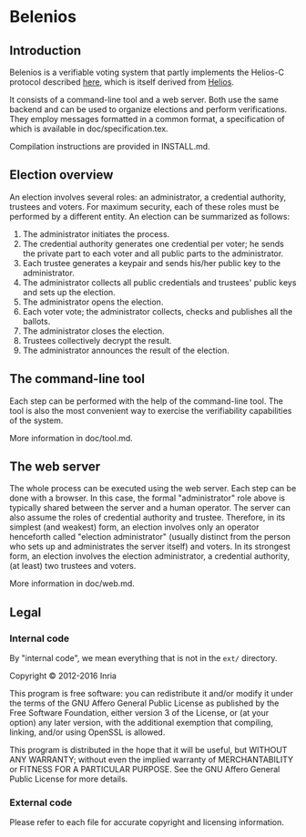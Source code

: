 Belenios
========


Introduction
------------

Belenios is a verifiable voting system that partly implements the
Helios-C protocol described [here](http://eprint.iacr.org/2013/177),
which is itself derived from [Helios](http://vote.heliosvoting.org).

It consists of a command-line tool and a web server. Both use the same
backend and can be used to organize elections and perform
verifications. They employ messages formatted in a common format, a
specification of which is available in doc/specification.tex.

Compilation instructions are provided in INSTALL.md.


Election overview
-----------------

An election involves several roles: an administrator, a credential
authority, trustees and voters. For maximum security, each of these
roles must be performed by a different entity. An election can be
summarized as follows:

 1. The administrator initiates the process.
 2. The credential authority generates one credential per voter; he
    sends the private part to each voter and all public parts to
    the administrator.
 3. Each trustee generates a keypair and sends his/her public key to
    the administrator.
 4. The administrator collects all public credentials and trustees'
    public keys and sets up the election.
 5. The administrator opens the election.
 6. Each voter vote; the administrator collects, checks and publishes
    all the ballots.
 7. The administrator closes the election.
 8. Trustees collectively decrypt the result.
 9. The administrator announces the result of the election.


The command-line tool
---------------------

Each step can be performed with the help of the command-line tool. The
tool is also the most convenient way to exercise the verifiability
capabilities of the system.

More information in doc/tool.md.


The web server
--------------

The whole process can be executed using the web server. Each step can
be done with a browser. In this case, the formal "administrator" role
above is typically shared between the server and a human operator. The
server can also assume the roles of credential authority and
trustee. Therefore, in its simplest (and weakest) form, an election
involves only an operator henceforth called "election administrator"
(usually distinct from the person who sets up and administrates the
server itself) and voters. In its strongest form, an election involves
the election administrator, a credential authority, (at least) two
trustees and voters.

More information in doc/web.md.


Legal
-----

### Internal code

By "internal code", we mean everything that is not in the `ext/`
directory.

Copyright © 2012-2016 Inria

This program is free software: you can redistribute it and/or modify
it under the terms of the GNU Affero General Public License as
published by the Free Software Foundation, either version 3 of the
License, or (at your option) any later version, with the additional
exemption that compiling, linking, and/or using OpenSSL is allowed.

This program is distributed in the hope that it will be useful, but
WITHOUT ANY WARRANTY; without even the implied warranty of
MERCHANTABILITY or FITNESS FOR A PARTICULAR PURPOSE.  See the GNU
Affero General Public License for more details.

### External code

Please refer to each file for accurate copyright and licensing
information.
